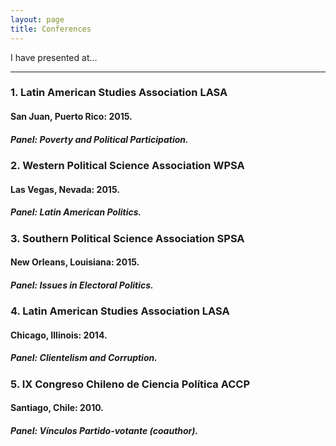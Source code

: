 ```yaml
---
layout: page
title: Conferences
---
```



<p class="lead">
I have presented at...
</p>

---


### 1. Latin American Studies Association LASA 

#### San Juan, Puerto Rico: 2015. 

##### Panel: Poverty and Political Participation.


### 2. Western Political Science Association WPSA 

#### Las Vegas, Nevada: 2015. 

##### Panel: Latin American Politics.


### 3. Southern Political Science Association SPSA 

#### New Orleans, Louisiana: 2015. 

##### Panel: Issues in Electoral Politics.


### 4. Latin American Studies Association LASA 

#### Chicago, Illinois: 2014. 

##### Panel: Clientelism and Corruption.


### 5. IX Congreso Chileno de Ciencia Política ACCP  

#### Santiago, Chile: 2010. 

##### Panel: Vínculos Partido-votante (coauthor).